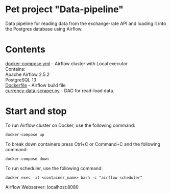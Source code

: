 # Pet project "Data-pipeline"
Data pipeline for reading data from the exchange-rate API and loading it into the Postgres database using Airflow.
# Contents
[docker-compose.yml](https://github.com/TofuDriver/data-pipeline/blob/main/docker-compose.yml) - Airflow cluster with Local executor  
  Contains:  
    Apache Airflow 2.5.2  
    PostgreSQL 13  
[Dockerfile](https://github.com/TofuDriver/data-pipeline/blob/main/airflow/Dockerfile) - Airflow build file  
[currency-data-scraper.py](https://github.com/TofuDriver/data-pipeline/blob/main/airflow/dags/currency-data-scraper.py) - DAG for read-load data.
# Start and stop
To run Airflow cluster on Docker, use the following command:
```
docker-compose up
```
To break down containers press Ctrl+C or Command+C and the following command:
```
docker-compose down
```
To run scheduler, use the following command:
```
docker exec -it <container_name> bash -c "airflow scheduler"
```
Airflow Webserver: localhost:8080

